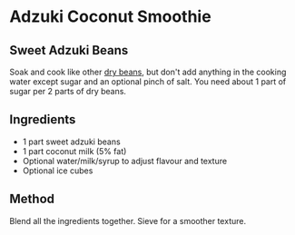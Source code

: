 # Adzuki Coconut Smoothie

## Sweet Adzuki Beans
Soak and cook like other [dry beans](pulses), but don't add anything in the cooking water except sugar and an optional pinch of salt. You need about 1 part of sugar per 2 parts of dry beans.

## Ingredients
* 1 part sweet adzuki beans
* 1 part coconut milk (5% fat)
* Optional water/milk/syrup to adjust flavour and texture
* Optional ice cubes

## Method
Blend all the ingredients together. Sieve for a smoother texture.